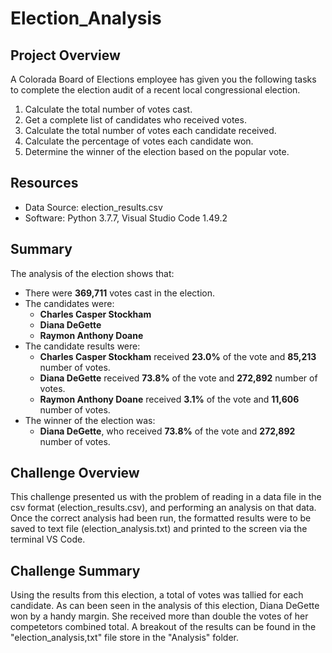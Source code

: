 # Election_Analysis

## Project Overview
A Colorada Board of Elections employee has given you the following tasks to complete the election audit of a recent local congressional election.

1. Calculate the total number of votes cast.
2. Get a complete list of candidates who received votes.
3. Calculate the total number of votes each candidate received.
4. Calculate the percentage of votes each candidate won.
5. Determine the winner of the election based on the popular vote.

## Resources
- Data Source: election_results.csv
- Software: Python 3.7.7, Visual Studio Code 1.49.2

## Summary
The analysis of the election shows that:
- There were **369,711** votes cast in the election.
- The candidates were:
    - **Charles Casper Stockham**
    - **Diana DeGette**
    - **Raymon Anthony Doane**
- The candidate results were:
    - **Charles Casper Stockham** received **23.0%** of the vote and **85,213** number of votes.
    - **Diana DeGette** received **73.8%** of the vote and **272,892** number of votes.
    - **Raymon Anthony Doane** received **3.1%** of the vote and **11,606** number of votes.
- The winner of the election was:
    - **Diana DeGette**, who received **73.8%** of the vote and **272,892** number of votes.

## Challenge Overview
This challenge presented us with the problem of reading in a data file in the csv format (election_results.csv), and performing an analysis on that data. Once the correct analysis had been run, the formatted results were to be saved to text file (election_analysis.txt) and printed to the screen via the terminal VS Code.

## Challenge Summary
Using the results from this election, a total of votes was tallied for each candidate. As can been seen in the analysis of this election, Diana DeGette won by a handy margin. She received more than double the votes of her competetors combined total. A breakout of the results can be found in the "election_analysis,txt" file store in the "Analysis" folder.
